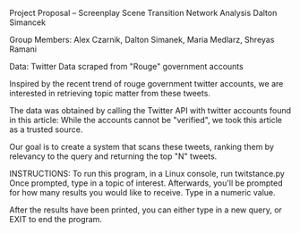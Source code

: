 Project Proposal – Screenplay Scene Transition Network Analysis Dalton Simancek

Group Members: Alex Czarnik, Dalton Simanek, Maria Medlarz, Shreyas Ramani

Data: Twitter Data scraped from "Rouge" government accounts

Inspired by the recent trend of rouge government twitter accounts, we are interested in retrieving topic matter from these tweets.

The data was obtained by calling the Twitter API with twitter accounts found in this article:
While the accounts cannot be "verified", we took this article as a trusted source.

Our goal is to create a system that scans these tweets, ranking them by relevancy to the query and returning the top "N" tweets.

INSTRUCTIONS:
To run this program, in a Linux console, run twitstance.py
Once prompted, type in a topic of interest. Afterwards, you'll be prompted for how many results you would like to receive. Type in a numeric value.

After the results have been printed, you can either type in a new query, or EXIT to end the program.
